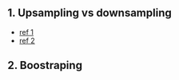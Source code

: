 ## 1. Upsampling vs downsampling

- [ref 1](https://www.kaggle.com/discussions/general/262007)
- [ref 2](https://www.slideshare.net/slideshow/implementation-of-upsampling-downsampling/251957761)

## 2. Boostraping
